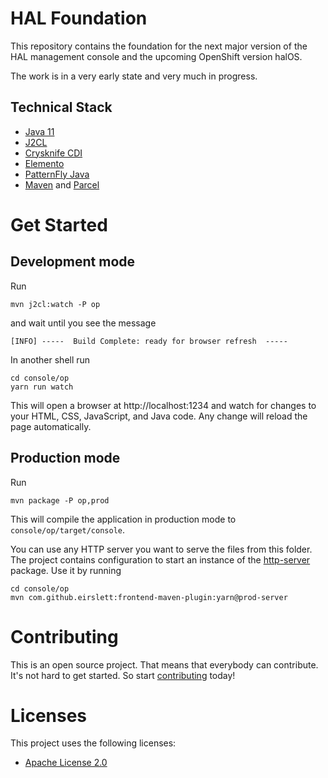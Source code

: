 # HAL Foundation

This repository contains the foundation for the next major version of the HAL management console and the upcoming OpenShift version halOS.

The work is in a very early state and very much in progress.

## Technical Stack

- [Java 11](https://jdk.java.net/java-se-ri/11)
- [J2CL](https://github.com/google/j2cl)
- [Crysknife CDI](https://github.com/crysknife-io/crysknife)
- [Elemento](https://github.com/hal/elemento)
- [PatternFly Java](https://github.com/patternfly-java)
- [Maven](https://maven.apache.org/) and [Parcel](https://parceljs.org/)

# Get Started

## Development mode

Run

```shell
mvn j2cl:watch -P op
```

and wait until you see the message

```
[INFO] -----  Build Complete: ready for browser refresh  -----
```

In another shell run

```shell
cd console/op
yarn run watch
```

This will open a browser at http://localhost:1234 and watch for changes to your HTML, CSS, JavaScript, and Java code. Any change will reload the page automatically.

## Production mode

Run

```shell
mvn package -P op,prod
```

This will compile the application in production mode to `console/op/target/console`.

You can use any HTTP server you want to serve the files from this folder. The project contains configuration to start an instance of the [http-server](https://www.npmjs.com/package/http-server) package. Use it by running

```shell
cd console/op
mvn com.github.eirslett:frontend-maven-plugin:yarn@prod-server
```

# Contributing

This is an open source project. That means that everybody can contribute. It's not hard to get started. So start [contributing](CONTRIBUTING.md) today!

# Licenses

This project uses the following licenses:

* [Apache License 2.0](https://repository.jboss.org/licenses/apache-2.0.txt)
